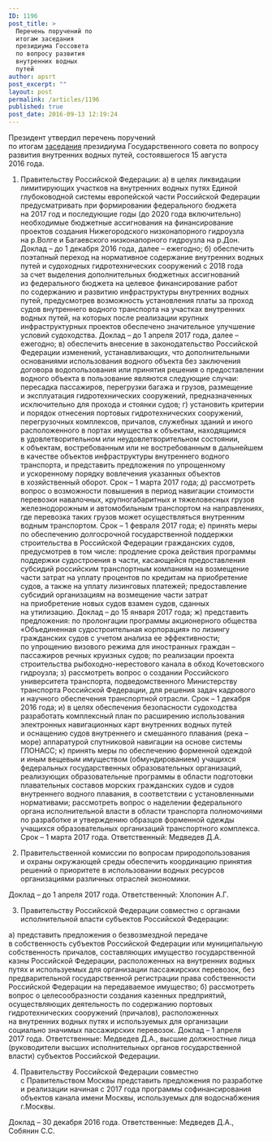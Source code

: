 ```yaml
---
ID: 1196
post_title: >
  Перечень поручений по
  итогам заседания
  президиума Госсовета
  по вопросу развития
  внутренних водных
  путей
author: apsrt
post_excerpt: ""
layout: post
permalink: /articles/1196
published: true
post_date: 2016-09-13 12:19:24
---
```

Президент утвердил перечень поручений по итогам [заседания][1] президиума Государственного совета по вопросу развития внутренних водных путей, состоявшегося 15 августа 2016 года. 
1.  Правительству Российской Федерации: а) в целях ликвидации лимитирующих участков на внутренних водных путях Единой глубоководной системы европейской части Российской Федерации предусматривать при формировании федерального бюджета на 2017 год и последующие годы (до 2020 года включительно) необходимые бюджетные ассигнования на финансирование проектов создания Нижегородского низконапорного гидроузла на р.Волге и Багаевского низконапорного гидроузла на р.Дон. Доклад – до 1 декабря 2016 года, далее – ежегодно; б) обеспечить поэтапный переход на нормативное содержание внутренних водных путей и судоходных гидротехнических сооружений с 2018 года за счет выделения дополнительных бюджетных ассигнований из федерального бюджета на целевое финансирование работ по содержанию и развитию инфраструктуры внутренних водных путей, предусмотрев возможность установления платы за проход судов внутреннего водного транспорта на участках внутренних водных путей, на которых после реализации крупных инфраструктурных проектов обеспечено значительное улучшение условий судоходства. Доклад – до 1 апреля 2017 года, далее – ежегодно; в) обеспечить внесение в законодательство Российской Федерации изменений, устанавливающих, что дополнительными основаниями использования водного объекта без заключения договора водопользования или принятия решения о предоставлении водного объекта в пользование являются следующие случаи: пересадка пассажиров, перегрузки багажа и грузов, размещение и эксплуатация гидротехнических сооружений, предназначенных исключительно для прохода и стоянки судов; г) установить критерии и порядок отнесения портовых гидротехнических сооружений, перегрузочных комплексов, причалов, служебных зданий и иного расположенного в портах имущества к объектам, находящимся в удовлетворительном или неудовлетворительном состоянии, к объектам, востребованным или не востребованным в дальнейшем в качестве объектов инфраструктуры внутреннего водного транспорта, и представить предложения по упрощенному и ускоренному порядку вовлечения указанных объектов в хозяйственный оборот. Срок – 1 марта 2017 года; д) рассмотреть вопрос о возможности повышения в период навигации стоимости перевозки навалочных, крупногабаритных и тяжеловесных грузов железнодорожным и автомобильным транспортом на направлениях, где перевозка таких грузов может осуществляться внутренним водным транспортом. Срок – 1 февраля 2017 года; е) принять меры по обеспечению долгосрочной государственной поддержки строительства в Российской Федерации гражданских судов, предусмотрев в том числе: продление срока действия программы поддержки судостроения в части, касающейся предоставления субсидий российским транспортным компаниям на возмещение части затрат на уплату процентов по кредитам на приобретение судов, а также на уплату лизинговых платежей; предоставление субсидий организациям на возмещение части затрат на приобретение новых судов взамен судов, сданных на утилизацию. Доклад – до 15 января 2017 года; ж) представить предложения: по пролонгации программы акционерного общества «Объединенная судостроительная корпорация» по лизингу гражданских судов с учетом анализа ее эффективности; по упрощению визового режима для иностранных граждан – пассажиров речных круизных судов; по реализации проекта строительства рыбоходно-нерестового канала в обход Кочетовского гидроузла; з) рассмотреть вопрос о создании Российского университета транспорта, подведомственного Министерству транспорта Российской Федерации, для решения задач кадрового и научного обеспечения транспортной отрасли. Срок – 1 декабря 2016 года; и) в целях обеспечения безопасности судоходства разработать комплексный план по расширению использования электронных навигационных карт внутренних водных путей и оснащению судов внутреннего и смешанного плавания (река – море) аппаратурой спутниковой навигации на основе системы ГЛОНАСС; к) принять меры по обеспечению форменной одеждой и иным вещевым имуществом (обмундированием) учащихся федеральных государственных образовательных организаций, реализующих образовательные программы в области подготовки плавательных составов морских гражданских судов и судов внутреннего водного плавания, в соответствии с установленными нормативами; рассмотреть вопрос о наделении федерального органа исполнительной власти в области транспорта полномочиями по разработке и утверждению образцов форменной одежды учащихся образовательных организаций транспортного комплекса. Срок – 1 марта 2017 года. Ответственный: Медведев Д.А. 

<ol start="2">
  <li>
    Правительственной комиссии по вопросам природопользования и охраны окружающей среды обеспечить координацию принятия решений о приоритете в использовании водных ресурсов организациями различных отраслей экономики.
  </li>
</ol> Доклад – до 1 апреля 2017 года. Ответственный: Хлопонин А.Г. 

<ol start="3">
  <li>
    Правительству Российской Федерации совместно с органами исполнительной власти субъектов Российской Федерации:
  </li>
</ol> а) представить предложения о безвозмездной передаче в собственность субъектов Российской Федерации или муниципальную собственность причалов, составляющих имущество государственной казны Российской Федерации, расположенных на внутренних водных путях и используемых для организации пассажирских перевозок, без предварительной государственной регистрации права собственности Российской Федерации на передаваемое имущество; б) рассмотреть вопрос о целесообразности создания казенных предприятий, осуществляющих деятельность по содержанию портовых гидротехнических сооружений (причалов), расположенных на внутренних водных путях и используемых для организации социально значимых пассажирских перевозок. Доклад – 1 апреля 2017 года. Ответственные: Медведев Д.А., высшие должностные лица (руководители высших исполнительных органов государственной власти) субъектов Российской Федерации. 

<ol start="4">
  <li>
    Правительству Российской Федерации совместно с Правительством Москвы представить предложения по разработке и реализации начиная с 2017 года программы софинансирования объектов канала имени Москвы, используемых для водоснабжения г.Москвы.
  </li>
</ol> Доклад – 30 декабря 2016 года. Ответственные: Медведев Д.А., Собянин С.С.

 [1]: http://kremlin.ru/events/president/news/52713